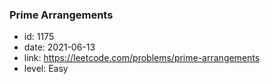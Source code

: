 ### Prime Arrangements

* id: 1175
* date: 2021-06-13
* link: https://leetcode.com/problems/prime-arrangements
* level: Easy
